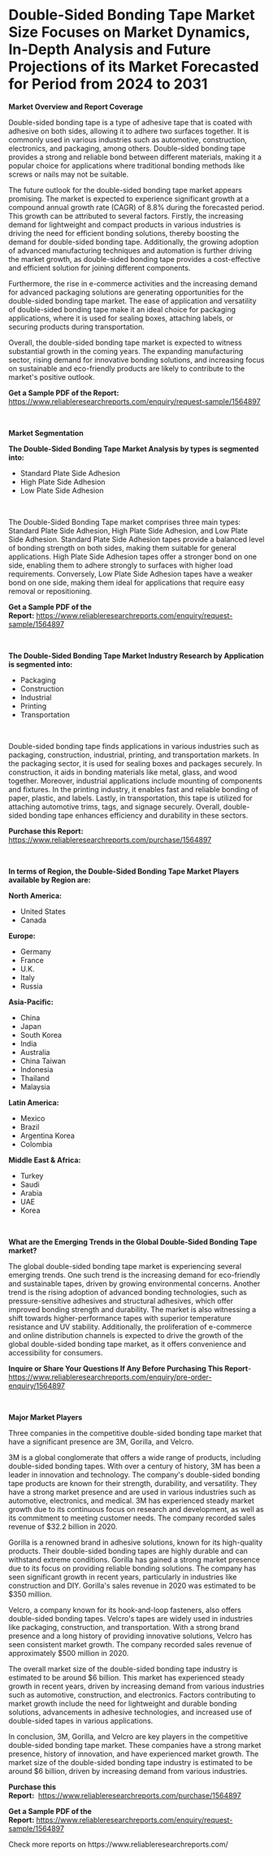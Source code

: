 <p><h1>Double-Sided Bonding Tape Market Size Focuses on Market Dynamics, In-Depth Analysis and Future Projections of its Market Forecasted for Period from 2024 to 2031</h1></p><p><strong>Market Overview and Report Coverage</strong></p>
<p><p>Double-sided bonding tape is a type of adhesive tape that is coated with adhesive on both sides, allowing it to adhere two surfaces together. It is commonly used in various industries such as automotive, construction, electronics, and packaging, among others. Double-sided bonding tape provides a strong and reliable bond between different materials, making it a popular choice for applications where traditional bonding methods like screws or nails may not be suitable.</p><p>The future outlook for the double-sided bonding tape market appears promising. The market is expected to experience significant growth at a compound annual growth rate (CAGR) of 8.8% during the forecasted period. This growth can be attributed to several factors. Firstly, the increasing demand for lightweight and compact products in various industries is driving the need for efficient bonding solutions, thereby boosting the demand for double-sided bonding tape. Additionally, the growing adoption of advanced manufacturing techniques and automation is further driving the market growth, as double-sided bonding tape provides a cost-effective and efficient solution for joining different components.</p><p>Furthermore, the rise in e-commerce activities and the increasing demand for advanced packaging solutions are generating opportunities for the double-sided bonding tape market. The ease of application and versatility of double-sided bonding tape make it an ideal choice for packaging applications, where it is used for sealing boxes, attaching labels, or securing products during transportation.</p><p>Overall, the double-sided bonding tape market is expected to witness substantial growth in the coming years. The expanding manufacturing sector, rising demand for innovative bonding solutions, and increasing focus on sustainable and eco-friendly products are likely to contribute to the market's positive outlook.</p></p>
<p><strong>Get a Sample PDF of the Report:</strong> <a href="https://www.reliableresearchreports.com/enquiry/request-sample/1564897">https://www.reliableresearchreports.com/enquiry/request-sample/1564897</a></p>
<p>&nbsp;</p>
<p><strong>Market Segmentation</strong></p>
<p><strong>The Double-Sided Bonding Tape Market Analysis by types is segmented into:</strong></p>
<p><ul><li>Standard Plate Side Adhesion</li><li>High Plate Side Adhesion</li><li>Low Plate Side Adhesion</li></ul></p>
<p>&nbsp;</p>
<p><p>The Double-Sided Bonding Tape market comprises three main types: Standard Plate Side Adhesion, High Plate Side Adhesion, and Low Plate Side Adhesion. Standard Plate Side Adhesion tapes provide a balanced level of bonding strength on both sides, making them suitable for general applications. High Plate Side Adhesion tapes offer a stronger bond on one side, enabling them to adhere strongly to surfaces with higher load requirements. Conversely, Low Plate Side Adhesion tapes have a weaker bond on one side, making them ideal for applications that require easy removal or repositioning.</p></p>
<p><strong>Get a Sample PDF of the Report:</strong>&nbsp;<a href="https://www.reliableresearchreports.com/enquiry/request-sample/1564897">https://www.reliableresearchreports.com/enquiry/request-sample/1564897</a></p>
<p>&nbsp;</p>
<p><strong>The Double-Sided Bonding Tape Market Industry Research by Application is segmented into:</strong></p>
<p><ul><li>Packaging</li><li>Construction</li><li>Industrial</li><li>Printing</li><li>Transportation</li></ul></p>
<p>&nbsp;</p>
<p><p>Double-sided bonding tape finds applications in various industries such as packaging, construction, industrial, printing, and transportation markets. In the packaging sector, it is used for sealing boxes and packages securely. In construction, it aids in bonding materials like metal, glass, and wood together. Moreover, industrial applications include mounting of components and fixtures. In the printing industry, it enables fast and reliable bonding of paper, plastic, and labels. Lastly, in transportation, this tape is utilized for attaching automotive trims, tags, and signage securely. Overall, double-sided bonding tape enhances efficiency and durability in these sectors.</p></p>
<p><strong>Purchase this Report:</strong>&nbsp; <a href="https://www.reliableresearchreports.com/purchase/1564897">https://www.reliableresearchreports.com/purchase/1564897</a></p>
<p>&nbsp;</p>
<p><strong>In terms of Region, the Double-Sided Bonding Tape Market Players available by Region are:</strong></p>
<p>
    <p> <strong> North America: </strong>
        <ul>
            <li>United States</li>
            <li>Canada</li>
        </ul>
        </p> 
    <p> <strong> Europe: </strong>
        <ul>
            <li>Germany</li>
            <li>France</li>
            <li>U.K.</li>
            <li>Italy</li>
            <li>Russia</li>
        </ul>
        </p> 
    <p> <strong> Asia-Pacific: </strong>
        <ul>
            <li>China</li>
            <li>Japan</li>
            <li>South Korea</li>
            <li>India</li>
            <li>Australia</li>
            <li>China Taiwan</li>
            <li>Indonesia</li>
            <li>Thailand</li>
            <li>Malaysia</li>
        </ul>
        </p> 
    <p> <strong> Latin America: </strong>
        <ul>
            <li>Mexico</li>
            <li>Brazil</li>
            <li>Argentina Korea</li>
            <li>Colombia</li>
        </ul>
        </p> 
    <p> <strong> Middle East & Africa: </strong>
        <ul>
            <li>Turkey</li>
            <li>Saudi</li>
            <li>Arabia</li>
            <li>UAE</li>
            <li>Korea</li>
        </ul>
    </p>
    </p>
<p>&nbsp;</p>
<p><strong>What are the Emerging Trends in the Global Double-Sided Bonding Tape market?</strong></p>
<p><p>The global double-sided bonding tape market is experiencing several emerging trends. One such trend is the increasing demand for eco-friendly and sustainable tapes, driven by growing environmental concerns. Another trend is the rising adoption of advanced bonding technologies, such as pressure-sensitive adhesives and structural adhesives, which offer improved bonding strength and durability. The market is also witnessing a shift towards higher-performance tapes with superior temperature resistance and UV stability. Additionally, the proliferation of e-commerce and online distribution channels is expected to drive the growth of the global double-sided bonding tape market, as it offers convenience and accessibility for consumers.</p></p>
<p><strong>Inquire or Share Your Questions If Any Before Purchasing This Report</strong>- <a href="https://www.reliableresearchreports.com/enquiry/pre-order-enquiry/1564897">https://www.reliableresearchreports.com/enquiry/pre-order-enquiry/1564897</a></p>
<p>&nbsp;</p>
<p><strong>Major Market Players</strong></p>
<p><p>Three companies in the competitive double-sided bonding tape market that have a significant presence are 3M, Gorilla, and Velcro.</p><p>3M is a global conglomerate that offers a wide range of products, including double-sided bonding tapes. With over a century of history, 3M has been a leader in innovation and technology. The company's double-sided bonding tape products are known for their strength, durability, and versatility. They have a strong market presence and are used in various industries such as automotive, electronics, and medical. 3M has experienced steady market growth due to its continuous focus on research and development, as well as its commitment to meeting customer needs. The company recorded sales revenue of $32.2 billion in 2020.</p><p>Gorilla is a renowned brand in adhesive solutions, known for its high-quality products. Their double-sided bonding tapes are highly durable and can withstand extreme conditions. Gorilla has gained a strong market presence due to its focus on providing reliable bonding solutions. The company has seen significant growth in recent years, particularly in industries like construction and DIY. Gorilla's sales revenue in 2020 was estimated to be $350 million.</p><p>Velcro, a company known for its hook-and-loop fasteners, also offers double-sided bonding tapes. Velcro's tapes are widely used in industries like packaging, construction, and transportation. With a strong brand presence and a long history of providing innovative solutions, Velcro has seen consistent market growth. The company recorded sales revenue of approximately $500 million in 2020.</p><p>The overall market size of the double-sided bonding tape industry is estimated to be around $6 billion. This market has experienced steady growth in recent years, driven by increasing demand from various industries such as automotive, construction, and electronics. Factors contributing to market growth include the need for lightweight and durable bonding solutions, advancements in adhesive technologies, and increased use of double-sided tapes in various applications.</p><p>In conclusion, 3M, Gorilla, and Velcro are key players in the competitive double-sided bonding tape market. These companies have a strong market presence, history of innovation, and have experienced market growth. The market size of the double-sided bonding tape industry is estimated to be around $6 billion, driven by increasing demand from various industries.</p></p>
<p><strong>Purchase this Report:</strong>&nbsp;&nbsp;<a href="https://www.reliableresearchreports.com/purchase/1564897">https://www.reliableresearchreports.com/purchase/1564897</a></p>
<p></p>
<p><strong>Get a Sample PDF of the Report:</strong>&nbsp;<a href="https://www.reliableresearchreports.com/enquiry/request-sample/1564897">https://www.reliableresearchreports.com/enquiry/request-sample/1564897</a></p>
<p>Check more reports on https://www.reliableresearchreports.com/</p>